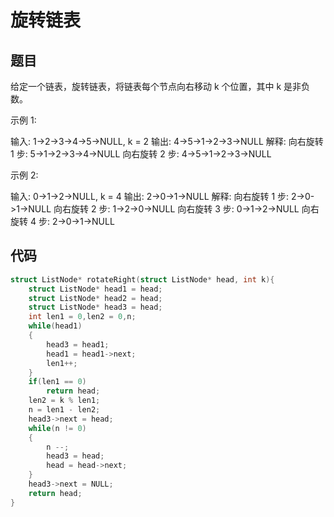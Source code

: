 # 旋转链表

## 题目

给定一个链表，旋转链表，将链表每个节点向右移动 k 个位置，其中 k 是非负数。

示例 1:

输入: 1->2->3->4->5->NULL, k = 2
输出: 4->5->1->2->3->NULL
解释:
向右旋转 1 步: 5->1->2->3->4->NULL
向右旋转 2 步: 4->5->1->2->3->NULL


示例 2:

输入: 0->1->2->NULL, k = 4
输出: 2->0->1->NULL
解释:
向右旋转 1 步: 2->0->1->NULL
向右旋转 2 步: 1->2->0->NULL
向右旋转 3 步: 0->1->2->NULL
向右旋转 4 步: 2->0->1->NULL

## 代码

```c
struct ListNode* rotateRight(struct ListNode* head, int k){
    struct ListNode* head1 = head;
    struct ListNode* head2 = head;
    struct ListNode* head3 = head;
    int len1 = 0,len2 = 0,n;
    while(head1)
    {
        head3 = head1;
        head1 = head1->next;
        len1++;
    }
    if(len1 == 0)
        return head;
    len2 = k % len1;
    n = len1 - len2;
    head3->next = head;
    while(n != 0)
    {
        n --;
        head3 = head;
        head = head->next;
    }
    head3->next = NULL;
    return head;
}

```

